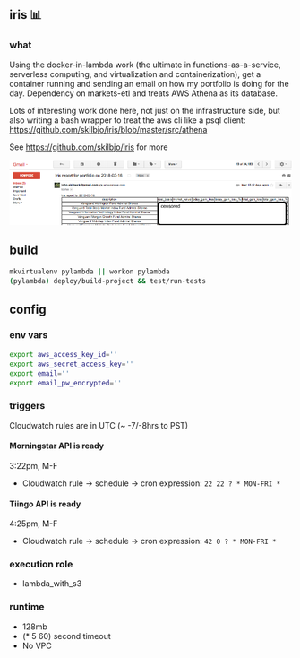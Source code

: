 ## iris 📊

### what
Using the docker-in-lambda work (the ultimate in functions-as-a-service, serverless computing, and virtualization and containerization), get a container running and sending an email on how my portfolio is doing for the day. Dependency on markets-etl and treats AWS Athena as its database.

Lots of interesting work done here, not just on the infrastructure side, but also writing a bash wrapper to treat the aws cli like a psql client: <https://github.com/skilbjo/iris/blob/master/src/athena>

See <https://github.com/skilbjo/iris> for more

<img src="dev-resources/img/iris.png" alt="hi" width="900"/>

## build
```bash
mkvirtualenv pylambda || workon pylambda
(pylambda) deploy/build-project && test/run-tests
```

## config
### env vars
```bash
export aws_access_key_id=''
export aws_secret_access_key=''
export email=''
export email_pw_encrypted=''
```

### triggers
Cloudwatch rules are in UTC (~ -7/-8hrs to PST)

#### Morningstar API is ready
3:22pm, M-F
- Cloudwatch rule -> schedule -> cron expression: `22 22 ? * MON-FRI *`

#### Tiingo API is ready
4:25pm, M-F
- Cloudwatch rule -> schedule -> cron expression: `42 0 ? * MON-FRI *`

### execution role
- lambda\_with\_s3

### runtime
- 128mb
- (* 5 60) second timeout
- No VPC
